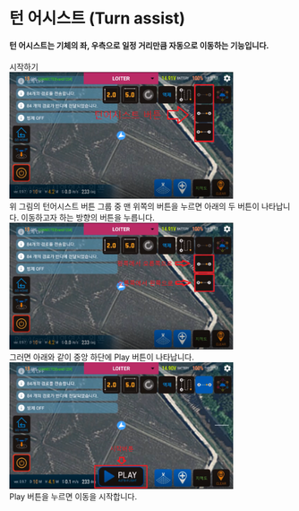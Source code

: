# 턴 어시스트 (Turn assist)

####  턴 어시스트는 기체의 좌, 우측으로 일정 거리만큼 자동으로 이동하는 기능입니다.
시작하기  
    <img width="400" src="./Images/turnassist1.png"><br>
위 그림의 턴어시스트 버튼 그룹 중 맨 위쪽의 버튼을 누르면 아래의 두 버튼이 나타납니다. 이동하고자 하는 방향의 버튼을 누릅니다.  
    <img width="400" src="./Images/turnassist2.png"><br>
그러면 아래와 같이 중앙 하단에 Play 버튼이 나타납니다.  
    <img width="400" src="./Images/turnassist3.png"><br>
Play 버튼을 누르면 이동을 시작합니다.
